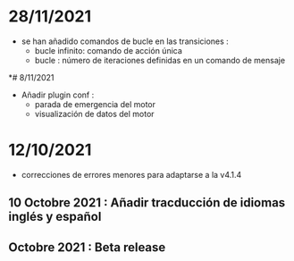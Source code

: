 # 28/11/2021
- se han añadido comandos de bucle en las transiciones :
  - bucle infinito: comando de acción única
  - bucle : número de iteraciones definidas en un comando de mensaje

*# 8/11/2021
 - Añadir plugin conf : 
   - parada de emergencia del motor
   - visualización de datos del motor
   
# 12/10/2021
 - correcciones de errores menores para adaptarse a la v4.1.4
 
## 10 Octobre 2021 : Añadir tracducción de idiomas inglés y español

## Octobre 2021 : Beta release
